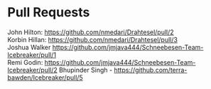 # Pull Requests

John Hilton: https://github.com/nmedari/Drahtesel/pull/2 \
Korbin Hillan: https://github.com/nmedari/Drahtesel/pull/3 \
Joshua Walker https://github.com/jmjava444/Schneebesen-Team-Icebreaker/pull/1 \
Remi Godin: https://github.com/jmjava444/Schneebesen-Team-Icebreaker/pull/2
Bhupinder Singh - https://github.com/terra-bawden/Icebreaker/pull/5

